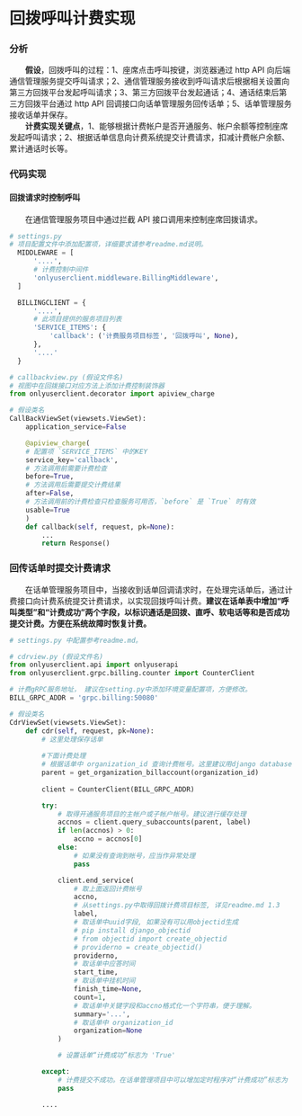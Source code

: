 # 回拨呼叫计费实现
### 分析
&emsp;&emsp;**假设**，回拨呼叫的过程：1、座席点击呼叫按键，浏览器通过 http API 向后端通信管理服务提交呼叫请求；2、通信管理服务接收到呼叫请求后根据相关设置向第三方回拨平台发起呼叫请求；3、第三方回拨平台发起通话；4、通话结束后第三方回拨平台通过 http API 回调接口向话单管理服务回传话单；5、话单管理服务接收话单并保存。    
&emsp;&emsp;**计费实现关键点**，1、能够根据计费帐户是否开通服务、帐户余额等控制座席发起呼叫请求；2、根据话单信息向计费系统提交计费请求，扣减计费帐户余额、累计通话时长等。    
### 代码实现
#### 回拨请求时控制呼叫
&emsp;&emsp;在通信管理服务项目中通过拦截 API 接口调用来控制座席回拨请求。     
```python
# settings.py
# 项目配置文件中添加配置项，详细要求请参考readme.md说明。
  MIDDLEWARE = [
      '....',
      # 计费控制中间件
      'onlyuserclient.middleware.BillingMiddleware',
  ]  

  BILLINGCLIENT = {
      '....',
      # 此项目提供的服务项目列表
      'SERVICE_ITEMS': {
          'callback': ('计费服务项目标签', '回拨呼叫', None),
      },
      '....'
  }

```
```python
# callbackview.py (假设文件名)
# 视图中在回拨接口对应方法上添加计费控制装饰器
from onlyuserclient.decorator import apiview_charge

# 假设类名
CallBackViewSet(viewsets.ViewSet):
    application_service=False

    @apiview_charge(
    # 配置项 `SERVICE_ITEMS` 中的KEY
    service_key='callback',
    # 方法调用前需要计费检查
    before=True,
    # 方法调用后需要提交计费结果
    after=False,
    # 方法调用前的计费检查只检查服务可用否，`before` 是 `True` 时有效
    usable=True
    )
    def callback(self, request, pk=None):
        ...
        return Response()

```
### 回传话单时提交计费请求    
&emsp;&emsp;在话单管理服务项目中，当接收到话单回调请求时，在处理完话单后，通过计费接口向计费系统提交计费请求，以实现回拨呼叫计费。**建议在话单表中增加“呼叫类型”和“计费成功”两个字段，以标识通话是回拨、直呼、软电话等和是否成功提交计费。方便在系统故障时恢复计费。**
```python
# settings.py 中配置参考readme.md。

# cdrview.py (假设文件名)
from onlyuserclient.api import onlyuserapi
from onlyuserclient.grpc.billing.counter import CounterClient

# 计费gRPC服务地址， 建议在setting.py中添加环境变量配置项，方便修改。
BILL_GRPC_ADDR = 'grpc.billing:50080'

# 假设类名
CdrViewSet(viewsets.ViewSet):
    def cdr(self, request, pk=None):
        # 这里处理保存话单
        
        #下面计费处理
        # 根据话单中 organization_id 查询计费帐号。这里建议用django database cache 缓存计费帐号，可以大幅减少重复调用，但要控制好TTL，减少计费帐号绑定修改后计费错误，建议60秒。
        parent = get_organization_billaccount(organization_id)
        
        client = CounterClient(BILL_GRPC_ADDR)

        try:
            # 取得开通服务项目的主帐户或子帐户帐号。建议进行缓存处理
            accnos = client.query_subaccounts(parent, label)
            if len(accnos) > 0:
                accno = accnos[0]
            else:
                # 如果没有查询到帐号，应当作异常处理
                pass

            client.end_service(
                # 取上面返回计费帐号
                accno, 
                # 从settings.py中取得回拨计费项目标签, 详见readme.md 1.3 
                label, 
                # 取话单中uuid字段, 如果没有可以用objectid生成
                # pip install django_objectid
                # from objectid import create_objectid
                # providerno = create_objectid()
                providerno, 
                # 取话单中应答时间
                start_time, 
                # 取话单中挂机时间
                finish_time=None, 
                count=1, 
                # 取话单中关键字段和accno格式化一个字符串，便于理解。
                summary='...', 
                # 取话单中 organization_id
                organization=None
            )

            # 设置话单“计费成功”标志为 'True'

        except:
            # 计费提交不成功。在话单管理项目中可以增加定时程序对“计费成功”标志为 'False' 的话单重新提交。
            pass

        ....
```
